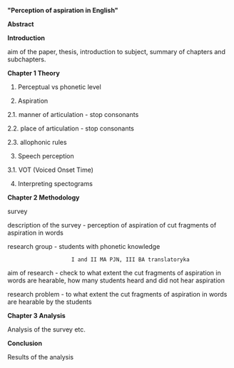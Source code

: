 **&quot;Perception of aspiration in English&quot;**

**Abstract**

**Introduction**

aim of the paper, thesis, introduction to subject, summary of chapters and subchapters.

**Chapter 1 Theory**

1. Perceptual vs phonetic level

2. Aspiration

2.1. manner of articulation - stop consonants

2.2. place of articulation - stop consonants

2.3. allophonic rules

3. Speech perception

3.1. VOT (Voiced Onset Time)

4. Interpreting spectograms

**Chapter 2 Methodology**

survey

description of the survey - perception of aspiration of cut fragments of aspiration in words

research group - students with phonetic knowledge

                        I and II MA PJN, III BA translatoryka

aim of  research - check to what extent the cut fragments of aspiration in words are hearable, how many students heard and did not hear aspiration

research problem - to what extent the cut fragments of aspiration in words are hearable by the students

**Chapter 3 Analysis**

Analysis of the survey etc.

**Conclusion**

Results of the analysis